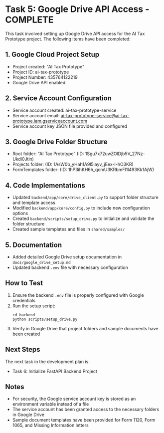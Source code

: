 # Task 5: Google Drive API Access - COMPLETE

This task involved setting up Google Drive API access for the AI Tax Prototype project. The following items have been completed:

## 1. Google Cloud Project Setup
- Project created: "AI Tax Prototype"
- Project ID: ai-tax-prototype
- Project Number: 435764122219
- Google Drive API enabled

## 2. Service Account Configuration
- Service account created: ai-tax-prototype-service
- Service account email: ai-tax-prototype-service@ai-tax-prototype.iam.gserviceaccount.com
- Service account key JSON file provided and configured

## 3. Google Drive Folder Structure
- Root folder: "AI Tax Prototype" (ID: 1Sgu7x72uwZOlDjb5V_27Nz-Ukdi0Jtin)
- Projects folder: (ID: 1AsW0b_yHah1A9l5iayv_jEex-I-hO3KR)
- FormTemplates folder: (ID: 1hP3ihKH6h_qcmU3KRbmFl1l493Kk1AjW)

## 4. Code Implementations
- Updated `backend/app/core/drive_client.py` to support folder structure and template access
- Modified `backend/app/core/config.py` to include new configuration options
- Created `backend/scripts/setup_drive.py` to initialize and validate the folder structure
- Created sample templates and files in `shared/samples/`

## 5. Documentation
- Added detailed Google Drive setup documentation in `docs/google_drive_setup.md`
- Updated backend `.env` file with necessary configuration

## How to Test
1. Ensure the backend `.env` file is properly configured with Google credentials
2. Run the setup script:
   ```
   cd backend
   python scripts/setup_drive.py
   ```
3. Verify in Google Drive that project folders and sample documents have been created

## Next Steps
The next task in the development plan is:
- Task 6: Initialize FastAPI Backend Project

## Notes
- For security, the Google service account key is stored as an environment variable instead of a file
- The service account has been granted access to the necessary folders in Google Drive
- Sample document templates have been provided for Form 1120, Form 1065, and Missing Information letters
